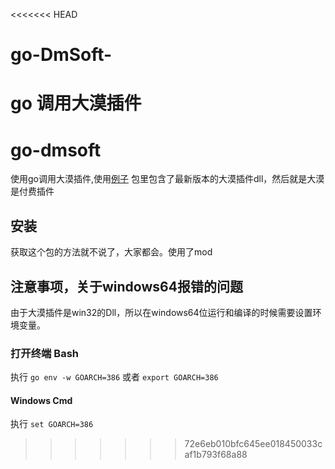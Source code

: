 <<<<<<< HEAD
# go-DmSoft-
go 调用大漠插件
=======
# go-dmsoft
使用go调用大漠插件,使用[例子](https://github.com/qianniancn/go-dmsoft/tree/master/examples/windows/main.go) 包里包含了最新版本的大漠插件dll，然后就是大漠是付费插件

## 安装
获取这个包的方法就不说了，大家都会。使用了mod

## 注意事项，关于windows64报错的问题
由于大漠插件是win32的Dll，所以在windows64位运行和编译的时候需要设置环境变量。

### 打开终端 Bash
执行 `go env -w GOARCH=386` 或者 `export GOARCH=386`

#### Windows Cmd
执行 `set GOARCH=386`
>>>>>>> 72e6eb010bfc645ee018450033caf1b793f68a88
